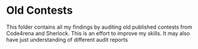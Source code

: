 # Old Contests

This folder contains all my findings by auditing old published contests from Code4rena and Sherlock. This is an effort to improve my skills.
It may also have just understanding of different audit reports